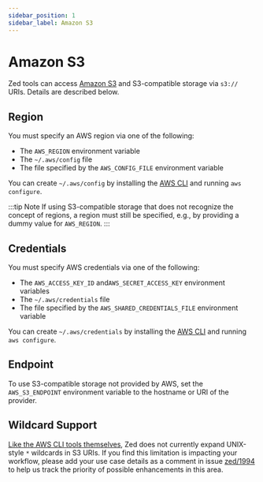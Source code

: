 ```yaml
---
sidebar_position: 1
sidebar_label: Amazon S3
---
```


# Amazon S3

Zed tools can access [Amazon S3](https://aws.amazon.com/s3/) and
S3-compatible storage via `s3://` URIs. Details are described below.

## Region

You must specify an AWS region via one of the following:
* The `AWS_REGION` environment variable
* The `~/.aws/config` file
* The file specified by the `AWS_CONFIG_FILE` environment variable

You can create `~/.aws/config` by installing the
[AWS CLI](https://aws.amazon.com/cli/) and running `aws configure`.

:::tip Note
If using S3-compatible storage that does not recognize the concept of regions,
a region must still be specified, e.g., by providing a dummy value for
`AWS_REGION`.
:::

## Credentials

You must specify AWS credentials via one of the following:
* The `AWS_ACCESS_KEY_ID` and`AWS_SECRET_ACCESS_KEY` environment variables
* The `~/.aws/credentials` file
* The file specified by the `AWS_SHARED_CREDENTIALS_FILE` environment variable

You can create `~/.aws/credentials` by installing the
[AWS CLI](https://aws.amazon.com/cli/) and running `aws configure`.

## Endpoint

To use S3-compatible storage not provided by AWS, set the `AWS_S3_ENDPOINT`
environment variable to the hostname or URI of the provider.

## Wildcard Support

[Like the AWS CLI tools themselves](https://repost.aws/knowledge-center/s3-event-notification-filter-wildcard),
Zed does not currently expand UNIX-style `*` wildcards in S3 URIs. If you
find this limitation is impacting your workflow, please add your use case
details as a comment in issue [zed/1994](https://github.com/brimdata/super/issues/1994)
to help us track the priority of possible enhancements in this area.
